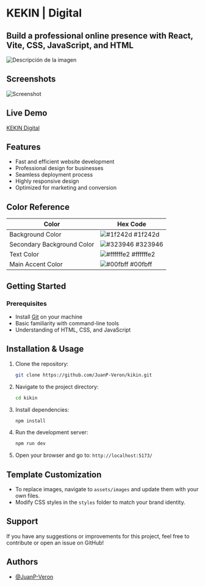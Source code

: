 # KEKIN | Digital

## Build a professional online presence with React, Vite, CSS, JavaScript, and HTML

![Descripción de la imagen](scr/assets/kikin.PNG)

## Screenshots

![Screenshot](https://github.com/JuanP-Veron/kikin/assets/example-screenshot.png)

## Live Demo

[KEKIN Digital](https://your-live-demo-link.com)

## Features

- Fast and efficient website development
- Professional design for businesses
- Seamless deployment process
- Highly responsive design
- Optimized for marketing and conversion

## Color Reference

| Color                     | Hex Code                                                             |
|---------------------------|----------------------------------------------------------------------|
| Background Color          | ![#1f242d](https://via.placeholder.com/10/1f242d?text=+) #1f242d    |
| Secondary Background Color | ![#323946](https://via.placeholder.com/10/323946?text=+) #323946    |
| Text Color               | ![#ffffffe2](https://via.placeholder.com/10/ffffffe2?text=+) #ffffffe2 |
| Main Accent Color        | ![#00fbff](https://via.placeholder.com/10/00fbff?text=+) #00fbff      |

## Getting Started

### Prerequisites
- Install [Git](https://git-scm.com/) on your machine
- Basic familiarity with command-line tools
- Understanding of HTML, CSS, and JavaScript

## Installation & Usage

1. Clone the repository:
   ```bash
   git clone https://github.com/JuanP-Veron/kikin.git
   ```
2. Navigate to the project directory:
   ```bash
   cd kikin
   ```
3. Install dependencies:
   ```bash
   npm install
   ```
4. Run the development server:
   ```bash
   npm run dev
   ```
5. Open your browser and go to: `http://localhost:5173/`

## Template Customization

- To replace images, navigate to `assets/images` and update them with your own files.
- Modify CSS styles in the `styles` folder to match your brand identity.

## Support

If you have any suggestions or improvements for this project, feel free to contribute or open an issue on GitHub!

## Authors

- [@JuanP-Veron](https://github.com/JuanP-Veron)

